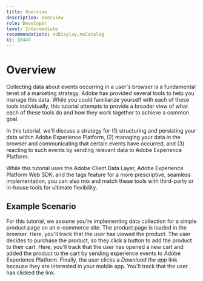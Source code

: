 ```yaml
---
title: Overview
description: Overview
role: Developer
level: Intermediate
recommendations: noDisplay,noCatalog
kt: 10447
---
```

# Overview

Collecting data about events occurring in a user's browser is a fundamental tenet of a marketing strategy. Adobe has provided several tools to help you manage this data. While you could familiarize yourself with each of these tools individually, this tutorial attempts to provide a broader view of what each of these tools do and how they work together to achieve a common goal.

In this tutorial, we'll discuss a strategy for (1) structuring and persisting your data within Adobe Experience Platform, (2) managing your data in the browser and communicating that certain events have occurred, and (3) reacting to such events by sending relevant data to Adobe Experience Platform.

While this tutorial uses the Adobe Client Data Layer, Adobe Experience Platform Web SDK, and the tags feature for a more prescriptive, seamless implementation, you can also mix and match these tools with third-party or in-house tools for ultimate flexibility.

## Example Scenario

For this tutorial, we assume you're implementing data collection for a simple product page on an e-commerce site. The product page is loaded in the browser. Here, you'll track that the user has viewed the product. The user decides to purchase the product, so they click a button to add the product to their cart. Here, you'll track that the user has opened a new cart and added the product to the cart by sending experience events to Adobe Experience Platform. Finally, the user clicks a _Download the app_ link because they are interested in your mobile app. You'll track that the user has clicked the link. 

